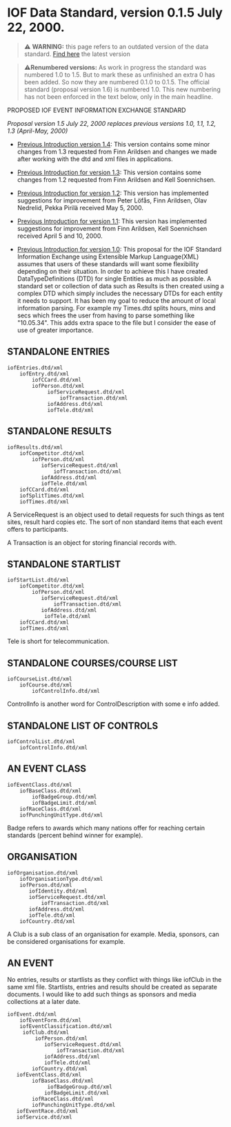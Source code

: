# IOF Data Standard, version 0.1.5 July 22, 2000.

> ⚠️ **WARNING:** this page refers to an outdated version of the data standard. [Find here](https://github.com/international-orienteering-federation/datastandard-v3) the latest version

> ⚠️**Renumbered versions:** As work in progress the standard was numbered 1.0 to 1.5. But to mark these as unfinished an extra 0 has been added. So now they are numbered 0.1.0 to 0.1.5. The official standard (proposal version 1.6) is numbered 1.0. This new numbering has not been enforced in the text below, only in the main headline.


PROPOSED IOF EVENT INFORMATION EXCHANGE STANDARD 

*Proposal version 1.5 July 22, 2000 replaces previous versions 1.0, 1.1, 1.2, 1.3 (April-May, 2000)*

 

* [Previous Introduction version 1.4](https://github.com/international-orienteering-federation/datastandard-v1/tree/master/v0.1.4): This version contains some minor changes from 1.3 requested from Finn Arildsen and changes we made after working with the dtd and xml files in applications.


* [Previous Introduction for version 1.3](https://github.com/international-orienteering-federation/datastandard-v1/tree/master/v0.1.3): This version contains some changes from 1.2 requested from Finn Arildsen and Kell Soennichsen.


* [Previous Introduction for version 1.2](https://github.com/international-orienteering-federation/datastandard-v1/tree/master/v0.1.2): This version has implemented suggestions for improvement from Peter Löfås, Finn Arildsen, Olav Nedrelid, Pekka Pirilä received May 5, 2000.


* [Previous Introduction for version 1.1](https://github.com/international-orienteering-federation/datastandard-v1/tree/master/v0.1.1): This version has implemented suggestions for improvement from Finn Arildsen, Kell Soennichsen received April 5 and 10, 2000. 


* [Previous Introduction for version 1.0](https://github.com/international-orienteering-federation/datastandard-v1/tree/master/v0.1.0): This proposal for the IOF Standard Information Exchange using Extensible Markup Language(XML) assumes that users of these standards will want some flexibility depending on their situation.  In order to achieve this I have created DataTypeDefinitions (DTD) for single Entities as much as possible.  A standard set or collection of data such as Results is then created using a complex DTD which simply includes the necessary DTDs for each entity it needs to support.  It has been my goal to reduce the amount of local information parsing.  For example my Times.dtd splits hours, mins and secs which frees the user from having to parse something like "10.05.34".  This adds extra space to the file but I consider the ease of use of greater importance.


 

## STANDALONE ENTRIES
```
iofEntries.dtd/xml
    iofEntry.dtd/xml 
        iofCCard.dtd/xml
        iofPerson.dtd/xml
             iofServiceRequest.dtd/xml
                 iofTransaction.dtd/xml
             iofAddress.dtd/xml
             iofTele.dtd/xml
```
## STANDALONE RESULTS
```
iofResults.dtd/xml
    iofCompetitor.dtd/xml
        iofPerson.dtd/xml
           iofServiceRequest.dtd/xml
               iofTransaction.dtd/xml
           iofAddress.dtd/xml
           iofTele.dtd/xml
    iofCCard.dtd/xml
    iofSplitTimes.dtd/xml
    iofTimes.dtd/xml
```
 

A ServiceRequest is an object used to detail requests for such things as tent sites, result hard copies etc.  The sort of non standard items that each event offers to participants.

A Transaction is an object for storing financial records with.

 

## STANDALONE STARTLIST
```
iofStartList.dtd/xml
    iofCompetitor.dtd/xml
        iofPerson.dtd/xml
           iofServiceRequest.dtd/xml
               iofTransaction.dtd/xml
           iofAddress.dtd/xml
            iofTele.dtd/xml
    iofCCard.dtd/xml
    iofTimes.dtd/xml
```
Tele is short for telecommunication.

 

## STANDALONE COURSES/COURSE LIST
```
iofCourseList.dtd/xml
    iofCourse.dtd/xml
        iofControlInfo.dtd/xml
```
ControlInfo is another word for ControlDescription with some e info added.

 

## STANDALONE LIST OF CONTROLS
```
iofControlList.dtd/xml
    iofControlInfo.dtd/xml
```
 

## AN EVENT CLASS
```
iofEventClass.dtd/xml
    iofBaseClass.dtd/xml
        iofBadgeGroup.dtd/xml
        iofBadgeLimit.dtd/xml
    iofRaceClass.dtd/xml
    iofPunchingUnitType.dtd/xml
```
Badge refers to awards which many nations offer for reaching certain standards (percent behind winner for example).

 

## ORGANISATION
```
iofOrganisation.dtd/xml
    iofOrganisationType.dtd/xml
    iofPerson.dtd/xml
       iofIdentity.dtd/xml
       iofServiceRequest.dtd/xml
           iofTransaction.dtd/xml
       iofAddress.dtd/xml
       iofTele.dtd/xml
    iofCountry.dtd/xml
```
A Club is a sub class of an organisation for example.  Media, sponsors, can be considered organisations for example.

 

## AN EVENT 
No entries, results or startlists as they conflict with things like iofClub in the same xml file.  Startlists, entries and results should be created as separate documents.  I would like to add such things as sponsors and media collections at a later date.
```
iofEvent.dtd/xml
    iofEventForm.dtd/xml
    iofEventClassification.dtd/xml
     iofClub.dtd/xml 
         iofPerson.dtd/xml
            iofServiceRequest.dtd/xml
                iofTransaction.dtd/xml
            iofAddress.dtd/xml
            iofTele.dtd/xml
        iofCountry.dtd/xml
   iofEventClass.dtd/xml
        iofBaseClass.dtd/xml
             iofBadgeGroup.dtd/xml
            iofBadgeLimit.dtd/xml
        iofRaceClass.dtd/xml
        iofPunchingUnitType.dtd/xml
   iofEventRace.dtd/xml
   iofService.dtd/xml
```
 

   